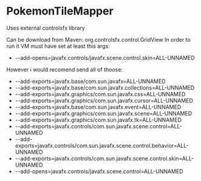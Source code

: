 # PokemonTileMapper
Uses external controlsfx library

Can be download from Maven: org.controlsfx.control.GridView
In order to run it VM must have set at least this args:
*  --add-opens=javafx.controls/javafx.scene.control.skin=ALL-UNNAMED

However i would recomend send all of thoose:
*  --add-exports=javafx.base/com.sun.javafx=ALL-UNNAMED
*  --add-exports=javafx.base/com.sun.javafx.collections=ALL-UNNAMED
*  --add-exports=javafx.graphics/com.sun.javafx.css=ALL-UNNAMED
*  --add-exports=javafx.graphics/com.sun.javafx.cursor=ALL-UNNAMED
*  --add-exports=javafx.base/com.sun.javafx.event=ALL-UNNAMED
*  --add-exports=javafx.graphics/com.sun.javafx.scene=ALL-UNNAMED
*  --add-exports=javafx.graphics/com.sun.javafx.tk=ALL-UNNAMED
*  --add-exports=javafx.controls/com.sun.javafx.scene.control=ALL-UNNAMED
*  --add-exports=javafx.controls/com.sun.javafx.scene.control.behavior=ALL-UNNAMED
*  --add-exports=javafx.controls/com.sun.javafx.scene.control.skin=ALL-UNNAMED
*  --add-opens=javafx.controls/javafx.scene.control=ALL-UNNAMED
